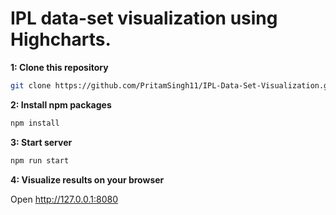 # IPL data-set visualization using Highcharts.

**1: Clone this repository**

```sh
git clone https://github.com/PritamSingh11/IPL-Data-Set-Visualization.git
```

**2: Install npm packages**

```sh
npm install
```

**3: Start server**

```sh
npm run start
```

**4: Visualize results on your browser**

Open http://127.0.0.1:8080
